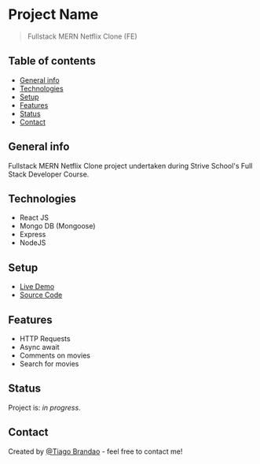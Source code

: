 # Project Name

> Fullstack MERN Netflix Clone (FE)

## Table of contents

- [General info](#general-info)
- [Technologies](#technologies)
- [Setup](#setup)
- [Features](#features)
- [Status](#status)
- [Contact](#contact)

## General info

Fullstack MERN Netflix Clone project undertaken during Strive School's Full Stack Developer Course.

## Technologies

- React JS
- Mongo DB (Mongoose)
- Express
- NodeJS

## Setup

- [Live Demo](https://mern-netflix-fe.vercel.app/)
- [Source Code](https://github.com/brandaspt/m5_netflix-fe/)

## Features

- HTTP Requests
- Async await
- Comments on movies
- Search for movies

## Status

Project is: _in progress_.

## Contact

Created by [@Tiago Brandao](https://www.imtiago.world/) - feel free to contact me!
